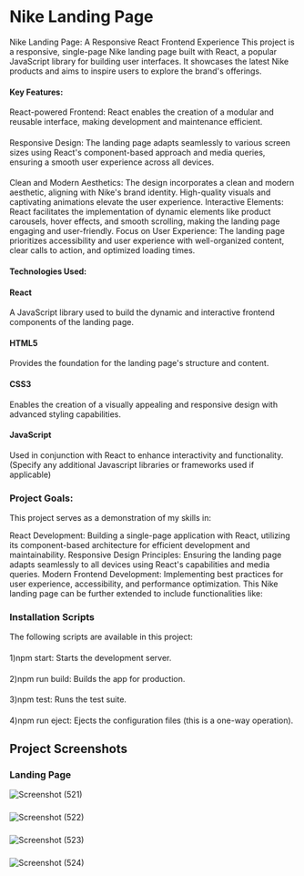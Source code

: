 # Nike Landing Page

Nike Landing Page: A Responsive React Frontend Experience This project is a responsive, single-page Nike landing page built with React, a popular JavaScript library for building user interfaces. It showcases the latest Nike products and aims to inspire users to explore the brand's offerings.

#### Key Features:

 React-powered Frontend: React enables the creation of a modular and reusable interface, making development and maintenance efficient.
 ####
 Responsive Design: The landing page adapts seamlessly to various screen sizes using React's component-based approach and media queries, ensuring a smooth user experience across all devices.
 ####
 Clean and Modern Aesthetics: The design incorporates a clean and modern aesthetic, aligning with Nike's brand identity. High-quality visuals and captivating animations elevate the user experience.
 Interactive Elements: React facilitates the implementation of dynamic elements like product carousels, hover effects, and smooth scrolling, making the landing page engaging and user-friendly.
 Focus on User Experience: The landing page prioritizes accessibility and user experience with well-organized content, clear calls to action, and optimized loading times.
#### Technologies Used:

#### React
A JavaScript library used to build the dynamic and interactive frontend components of the landing page.
#### HTML5
Provides the foundation for the landing page's structure and content.
#### CSS3
Enables the creation of a visually appealing and responsive design with advanced styling capabilities.
#### JavaScript
Used in conjunction with React to enhance interactivity and functionality. (Specify any additional Javascript libraries or frameworks used if applicable)

### Project Goals:

This project serves as a demonstration of my skills in:

React Development: Building a single-page application with React, utilizing its component-based architecture for efficient development and maintainability.
Responsive Design Principles: Ensuring the landing page adapts seamlessly to all devices using React's capabilities and media queries.
Modern Frontend Development: Implementing best practices for user experience, accessibility, and performance optimization.
This Nike landing page can be further extended to include functionalities like:




### Installation Scripts

The following scripts are available in this project:
####
1)npm start: Starts the development server.
####
2)npm run build: Builds the app for production.
####
3)npm test: Runs the test suite.
####
4)npm run eject: Ejects the configuration files (this is a one-way operation).

## Project Screenshots

### Landing Page

![Screenshot (521)](https://github.com/NithishNaicker/Nike-Landing-Page/assets/86906013/0f3166aa-4cdf-4ebb-a621-c7a7932922e0)

### 
![Screenshot (522)](https://github.com/NithishNaicker/Nike-Landing-Page/assets/86906013/4f663876-b830-482f-a4c8-a577a67d813d)

###
![Screenshot (523)](https://github.com/NithishNaicker/Nike-Landing-Page/assets/86906013/663168e6-a322-4ab9-964e-14c64e3365d3)

###
![Screenshot (524)](https://github.com/NithishNaicker/Nike-Landing-Page/assets/86906013/d8665785-77b8-4d8e-b8ba-e6b58de59b1e)





